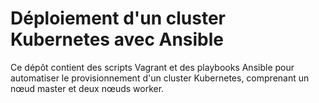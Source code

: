 # Déploiement d'un cluster Kubernetes avec Ansible

Ce dépôt contient des scripts Vagrant et des playbooks Ansible pour automatiser le provisionnement d'un cluster Kubernetes, comprenant un nœud master et deux nœuds worker.

